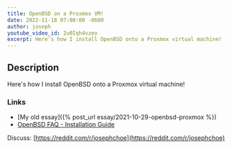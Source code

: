 ```yaml
---
title: OpenBSD on a Proxmox VM!
date: 2022-11-18 07:00:00 -0600
author: joseph
youtube_video_id: 2u0Iqh4vzeo
excerpt: Here's how I install OpenBSD onto a Proxmox virtual machine!
---
```


## Description

Here's how I install OpenBSD onto a Proxmox virtual machine!

### Links

- [My old essay]({% post_url essay/2021-10-29-openbsd-proxmox %})
- [OpenBSD FAQ - Installation Guide](https://www.openbsd.org/faq/faq4.html)

Discuss: [https://reddit.com/r/josephchoe](https://reddit.com/r/josephchoe)
